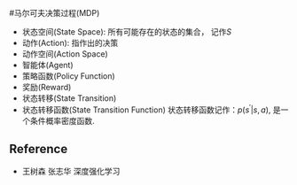 #马尔可夫决策过程(MDP)
* 状态空间(State Space): 所有可能存在的状态的集合， 记作$S$
* 动作(Action): 指作出的决策
* 动作空间(Action Space)
* 智能体(Agent)
* 策略函数(Policy Function)
* 奖励(Reward)
* 状态转移(State Transition)
* 状态转移函数(State Transition Function)
状态转移函数记作：$p(s^{'} |s, a)$, 是一个条件概率密度函数.



## Reference
* 王树森 张志华 深度强化学习
